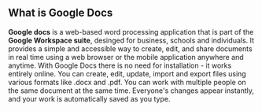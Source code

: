 ## What is Google Docs
**Google docs** is a web-based word processing application that is part of the **Google Workspace suite**, desinged for business, schools and individuals. It provides a simple and accessible way to create, edit, and share documents in real time using a web browser or the mobile application anywhere and anytime. 
With Google Docs there is no need for installation - it works entirely online. You can create, edit, update, import and export files using various formats like .docx and .pdf. You can work with multiple people on the same document at the same time.  Everyone's changes appear instantly, and your work is automatically saved as you type.  